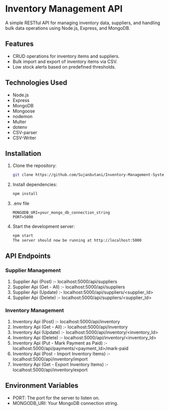 # Inventory Management API

A simple RESTful API for managing inventory data, suppliers, and handling bulk data operations using Node.js, Express, and MongoDB.

## Features

- CRUD operations for inventory items and suppliers.
- Bulk import and export of inventory items via CSV.
- Low stock alerts based on predefined thresholds.

## Technologies Used

- Node.js
- Express
- MongoDB
- Mongoose
- nodemon
- Multer
- dotenv
- CSV-parser
- CSV-Writer

## Installation

1. Clone the repository:

   ```bash
   git clone https://github.com/Sujanbutani/Inventory-Management-System-p-12.git

2. Install dependencies:

    ```bash
    npm install

3. .env file

     ```
    MONGODB_URI=your_mongo_db_connection_string
    PORT=5000
    ```

4. Start the development server:

   ```bash
   npm start
   The server should now be running at http://localhost:5000
   ```

## API Endpoints

### Supplier Management
1. Supplier Api (Post) :- localhost:5000/api/suppliers
2. Supplier Api (Get - All) :-  localhost:5000/api/suppliers
3. Supplier Api (Update) :- localhost:5000/api/suppliers/<supplier_Id>
4. Supplier Api (Delete) :- localhost:5000/api/suppliers/<supplier_Id>

### Inventory Management
1. Inventory Api (Post) :- localhost:5000/api/inventory
2. Inventory Api (Get - All) :- localhost:5000/api/inventory
3. Inventory Api (Update) :- localhost:5000/api/inventory/<inventory_Id>
4. Inventory Api (Delete) :- localhost:5000/api/inventory/<inventory_Id>
6. Inventory Api (Put - Mark Payment as Paid) :- localhost:5000/api/payments/<payment_Id>/mark-paid
5. Inventory Api (Post - Import Inventory Items) :-  localhost:5000/api/inventory/import
6. Inventory Api (Get - Export Inventory Items) :-  localhost:5000/api/inventory/export

## Environment Variables
- PORT: The port for the server to listen on.
- MONGODB_URI: Your MongoDB connection string.
